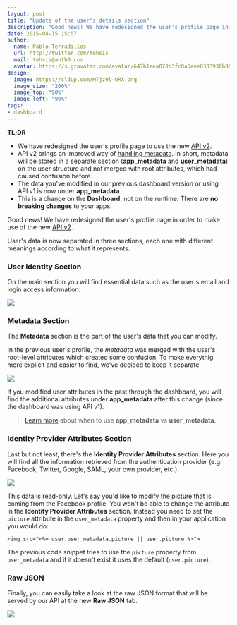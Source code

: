 ```yaml
---
layout: post
title: "Update of the user's details section"
description: "Good news! We have redesigned the user's profile page in order to make use of the new API v2."
date: 2015-04-15 15:57
author:
  name: Pablo Terradillos
  url: http://twitter.com/tehsis
  mail: tehsis@auth0.com
  avatar: https://s.gravatar.com/avatar/647b1eea820b3fc8a5aee0383930b888?s=60
design:
  image: https://cldup.com/MTjz9l-URX.png
  image_size: "200%"
  image_top: "90%"
  image_left: "90%"
tags:
- dashboard
---
```


**TL;DR**

  * We have redesigned the user's profile page to use the new [API v2](https://auth0.com/docs/apiv2).
  * API v2 brings an improved way of [handling metadata](https://auth0.com/docs/apiv2Changes#8). In short, metadata will be stored in a separate section (__app\_metadata__ and __user\_metadata__) on the user structure and not merged with root attributes, which had caused confusion before.
  * The data you've modified in our previous dashboard version or using API v1 is now under __app\_metadata__.
  * This is a change on the __Dashboard__, not on the runtime. There are __no breaking changes__ to your apps.

<!-- more -->

Good news! We have redesigned the user's profile page in order to make use of the new [API v2](https://auth0.com/docs/apiv2).

User's data is now separated in three sections, each one with different meanings according to what it represents.

### User Identity Section

On the main section you will find essential data such as the user's email and login access information.

![](https://cdn.auth0.com/blog/new-profile-1.png)

### Metadata Section

The __Metadata__ section is the part of the user's data that you can modify.

In the previous user's profile, the _metadata_ was merged with the user's root-level attributes which created some confusion. To make everythig more explicit and easier to find, we've decided to keep it separate.

![](https://cdn.auth0.com/blog/new-profile-2.png)

If you modified user attributes in the past through the dashboard, you will find the additional attributes under __app\_metadata__  after this change (since the dashboard was using API v1).

> [Learn more](https://auth0.com/docs/apiv2Changes#8) about when to use __app\_metadata__ vs __user\_metadata__.

### Identity Provider Attributes Section

Last but not least, there's the __Identity Provider Attributes__ section. Here you will find all the information retrieved from the authentication provider (e.g. Facebook, Twitter, Google, SAML, your own provider, etc.).

![](https://cdn.auth0.com/blog/new-profile-3.png)

This data is read-only. Let's say you'd like to modify the picture that is coming from the Facebook profile. You won't be able to change the attribute in the __Identity Provider Attributes__ section. Instead you need to set the `picture` attribute in the `user_metadata` property and then in your application you would do:

```
<img src="<%= user.user_metadata.picture || user.picture %>">
```

The previous code snippet tries to use the `picture` property from `user_metadata` and if it doesn't exist it uses the default (`user.picture`).

### Raw JSON

Finally, you can easily take a look at the raw JSON format that will be served by our API at the new __Raw JSON__ tab.

![](https://cdn.auth0.com/blog/new-profile-4.png)
